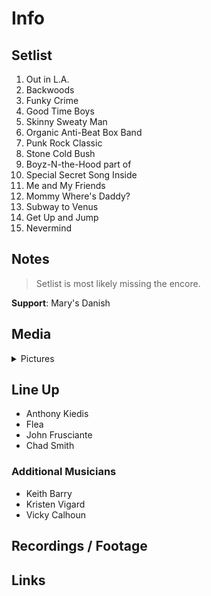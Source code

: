 # Info

## Setlist

1. Out in L.A.
2. Backwoods
3. Funky Crime
4. Good Time Boys
5. Skinny Sweaty Man
6. Organic Anti-Beat Box Band
7. Punk Rock Classic
8. Stone Cold Bush
9. Boyz-N-the-Hood part of
10. Special Secret Song Inside
11. Me and My Friends
12. Mommy Where's Daddy?
13. Subway to Venus
14. Get Up and Jump
15. Nevermind

## Notes

> Setlist is most likely missing the encore.

**Support**: Mary's Danish

## Media 

<details>
  <summary>Pictures</summary>
  <!--<img alt="Setlist" title="Setlist" src="_.jpg" height="200" />
  <img alt="Flyer" title="Flyer" src="_.jpg" height="200" />
  <img alt="Clipper" title="Clipper" src="_.jpg" height="200" />
  <img alt="Ticket" title="Ticket" src="_.jpg" height="200" />
  -->
</details>

## Line Up

* Anthony Kiedis
* Flea
* John Frusciante
* Chad Smith

### Additional Musicians

* Keith Barry  
* Kristen Vigard  
* Vicky Calhoun

## Recordings / Footage

## Links